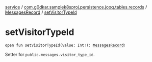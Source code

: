[service](../../index.md) / [com.g0dkar.samplek8sproj.persistence.jooq.tables.records](../index.md) / [MessagesRecord](index.md) / [setVisitorTypeId](./set-visitor-type-id.md)

# setVisitorTypeId

`open fun setVisitorTypeId(value: Int!): `[`MessagesRecord`](index.md)`!`

Setter for `public.messages.visitor_type_id`.

